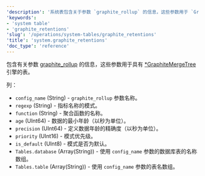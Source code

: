 ```yaml
---
'description': '系统表包含关于参数 `graphite_rollup` 的信息，这些参数用于 `GraphiteMergeTree` 类型引擎的表中。'
'keywords':
- 'system table'
- 'graphite_retentions'
'slug': '/operations/system-tables/graphite_retentions'
'title': 'system.graphite_retentions'
'doc_type': 'reference'
---
```


包含有关参数 [graphite_rollup](../../operations/server-configuration-parameters/settings.md#graphite) 的信息，这些参数用于具有 [\*GraphiteMergeTree](../../engines/table-engines/mergetree-family/graphitemergetree.md) 引擎的表。

列：

- `config_name` (String) - `graphite_rollup` 参数名称。
- `regexp` (String) - 指标名称的模式。
- `function` (String) - 聚合函数的名称。
- `age` (UInt64) - 数据的最小年龄（以秒为单位）。
- `precision` (UInt64) - 定义数据年龄的精确度（以秒为单位）。
- `priority` (UInt16) - 模式优先级。
- `is_default` (UInt8) - 模式是否为默认。
- `Tables.database` (Array(String)) - 使用 `config_name` 参数的数据库表的名称数组。
- `Tables.table` (Array(String)) - 使用 `config_name` 参数的表名数组。
